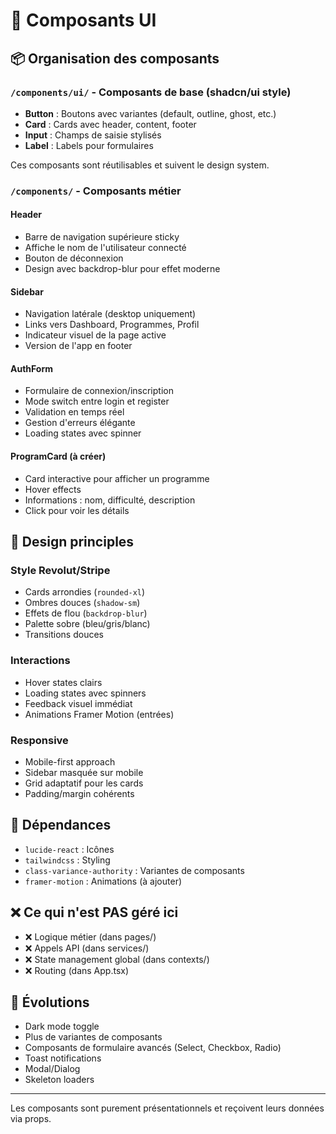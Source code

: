 # 🧩 Composants UI

## 📦 Organisation des composants

### `/components/ui/` - Composants de base (shadcn/ui style)
- **Button** : Boutons avec variantes (default, outline, ghost, etc.)
- **Card** : Cards avec header, content, footer
- **Input** : Champs de saisie stylisés
- **Label** : Labels pour formulaires

Ces composants sont réutilisables et suivent le design system.

### `/components/` - Composants métier

#### **Header**
- Barre de navigation supérieure sticky
- Affiche le nom de l'utilisateur connecté
- Bouton de déconnexion
- Design avec backdrop-blur pour effet moderne

#### **Sidebar**
- Navigation latérale (desktop uniquement)
- Links vers Dashboard, Programmes, Profil
- Indicateur visuel de la page active
- Version de l'app en footer

#### **AuthForm**
- Formulaire de connexion/inscription
- Mode switch entre login et register
- Validation en temps réel
- Gestion d'erreurs élégante
- Loading states avec spinner

#### **ProgramCard** (à créer)
- Card interactive pour afficher un programme
- Hover effects
- Informations : nom, difficulté, description
- Click pour voir les détails

## 🎨 Design principles

### Style Revolut/Stripe
- Cards arrondies (`rounded-xl`)
- Ombres douces (`shadow-sm`)
- Effets de flou (`backdrop-blur`)
- Palette sobre (bleu/gris/blanc)
- Transitions douces

### Interactions
- Hover states clairs
- Loading states avec spinners
- Feedback visuel immédiat
- Animations Framer Motion (entrées)

### Responsive
- Mobile-first approach
- Sidebar masquée sur mobile
- Grid adaptatif pour les cards
- Padding/margin cohérents

## 🔗 Dépendances

- `lucide-react` : Icônes
- `tailwindcss` : Styling
- `class-variance-authority` : Variantes de composants
- `framer-motion` : Animations (à ajouter)

## ❌ Ce qui n'est PAS géré ici

- ❌ Logique métier (dans pages/)
- ❌ Appels API (dans services/)
- ❌ State management global (dans contexts/)
- ❌ Routing (dans App.tsx)

## 🚀 Évolutions

- Dark mode toggle
- Plus de variantes de composants
- Composants de formulaire avancés (Select, Checkbox, Radio)
- Toast notifications
- Modal/Dialog
- Skeleton loaders

---

Les composants sont purement présentationnels et reçoivent leurs données via props.


